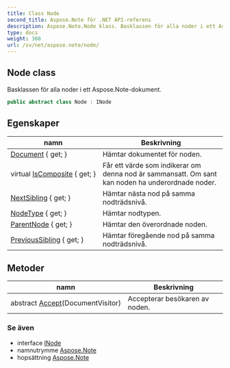 ```yaml
---
title: Class Node
second_title: Aspose.Note för .NET API-referens
description: Aspose.Note.Node klass. Basklassen för alla noder i ett Aspose.Notedokument.
type: docs
weight: 360
url: /sv/net/aspose.note/node/
---
```

## Node class

Basklassen för alla noder i ett Aspose.Note-dokument.

```csharp
public abstract class Node : INode
```

## Egenskaper

| namn | Beskrivning |
| --- | --- |
| [Document](../../aspose.note/node/document/) { get; } | Hämtar dokumentet för noden. |
| virtual [IsComposite](../../aspose.note/node/iscomposite/) { get; } | Får ett värde som indikerar om denna nod är sammansatt. Om sant kan noden ha underordnade noder. |
| [NextSibling](../../aspose.note/node/nextsibling/) { get; } | Hämtar nästa nod på samma nodträdsnivå. |
| [NodeType](../../aspose.note/node/nodetype/) { get; } | Hämtar nodtypen. |
| [ParentNode](../../aspose.note/node/parentnode/) { get; } | Hämtar den överordnade noden. |
| [PreviousSibling](../../aspose.note/node/previoussibling/) { get; } | Hämtar föregående nod på samma nodträdsnivå. |

## Metoder

| namn | Beskrivning |
| --- | --- |
| abstract [Accept](../../aspose.note/node/accept/)(DocumentVisitor) | Accepterar besökaren av noden. |

### Se även

* interface [INode](../inode/)
* namnutrymme [Aspose.Note](../../aspose.note/)
* hopsättning [Aspose.Note](../../)


